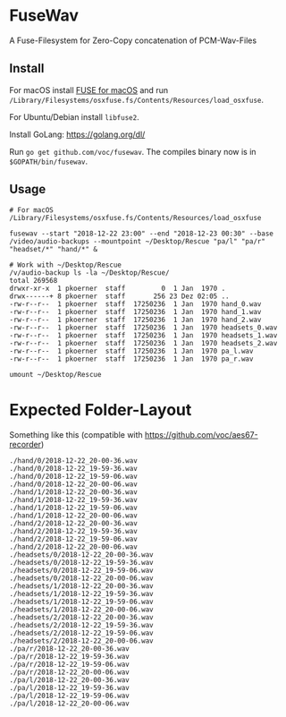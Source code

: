 # FuseWav
A Fuse-Filesystem for Zero-Copy concatenation of PCM-Wav-Files

## Install
For macOS install [FUSE for macOS](https://osxfuse.github.io/) and run `/Library/Filesystems/osxfuse.fs/Contents/Resources/load_osxfuse`.

For Ubuntu/Debian install `libfuse2`.

Install GoLang: https://golang.org/dl/

Run `go get github.com/voc/fusewav`. The compiles binary now is in `$GOPATH/bin/fusewav`.

## Usage
```
# For macOS
/Library/Filesystems/osxfuse.fs/Contents/Resources/load_osxfuse

fusewav --start "2018-12-22 23:00" --end "2018-12-23 00:30" --base /video/audio-backups --mountpoint ~/Desktop/Rescue "pa/l" "pa/r" "headset/*" "hand/*" &

# Work with ~/Desktop/Rescue
/v/audio-backup ls -la ~/Desktop/Rescue/
total 269568
drwxr-xr-x  1 pkoerner  staff         0  1 Jan  1970 .
drwx------+ 8 pkoerner  staff       256 23 Dez 02:05 ..
-rw-r--r--  1 pkoerner  staff  17250236  1 Jan  1970 hand_0.wav
-rw-r--r--  1 pkoerner  staff  17250236  1 Jan  1970 hand_1.wav
-rw-r--r--  1 pkoerner  staff  17250236  1 Jan  1970 hand_2.wav
-rw-r--r--  1 pkoerner  staff  17250236  1 Jan  1970 headsets_0.wav
-rw-r--r--  1 pkoerner  staff  17250236  1 Jan  1970 headsets_1.wav
-rw-r--r--  1 pkoerner  staff  17250236  1 Jan  1970 headsets_2.wav
-rw-r--r--  1 pkoerner  staff  17250236  1 Jan  1970 pa_l.wav
-rw-r--r--  1 pkoerner  staff  17250236  1 Jan  1970 pa_r.wav

umount ~/Desktop/Rescue
```

# Expected Folder-Layout
Something like this (compatible with https://github.com/voc/aes67-recorder)
```
./hand/0/2018-12-22_20-00-36.wav
./hand/0/2018-12-22_19-59-36.wav
./hand/0/2018-12-22_19-59-06.wav
./hand/0/2018-12-22_20-00-06.wav
./hand/1/2018-12-22_20-00-36.wav
./hand/1/2018-12-22_19-59-36.wav
./hand/1/2018-12-22_19-59-06.wav
./hand/1/2018-12-22_20-00-06.wav
./hand/2/2018-12-22_20-00-36.wav
./hand/2/2018-12-22_19-59-36.wav
./hand/2/2018-12-22_19-59-06.wav
./hand/2/2018-12-22_20-00-06.wav
./headsets/0/2018-12-22_20-00-36.wav
./headsets/0/2018-12-22_19-59-36.wav
./headsets/0/2018-12-22_19-59-06.wav
./headsets/0/2018-12-22_20-00-06.wav
./headsets/1/2018-12-22_20-00-36.wav
./headsets/1/2018-12-22_19-59-36.wav
./headsets/1/2018-12-22_19-59-06.wav
./headsets/1/2018-12-22_20-00-06.wav
./headsets/2/2018-12-22_20-00-36.wav
./headsets/2/2018-12-22_19-59-36.wav
./headsets/2/2018-12-22_19-59-06.wav
./headsets/2/2018-12-22_20-00-06.wav
./pa/r/2018-12-22_20-00-36.wav
./pa/r/2018-12-22_19-59-36.wav
./pa/r/2018-12-22_19-59-06.wav
./pa/r/2018-12-22_20-00-06.wav
./pa/l/2018-12-22_20-00-36.wav
./pa/l/2018-12-22_19-59-36.wav
./pa/l/2018-12-22_19-59-06.wav
./pa/l/2018-12-22_20-00-06.wav
```